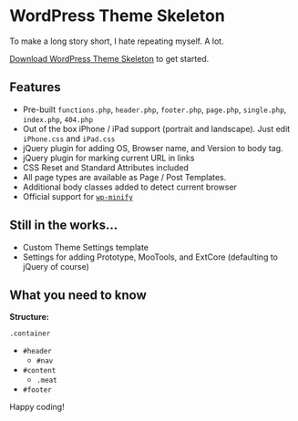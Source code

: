 WordPress Theme Skeleton 
=========

To make a long story short, I hate repeating myself. A lot. 

[Download WordPress Theme Skeleton](http://github.com/kennethreitz/wordpress-theme-skeleton/zipball/HEAD) to get started.


Features
--------

* Pre-built `functions.php`, `header.php`, `footer.php`, `page.php`, `single.php`, `index.php`, `404.php`
* Out of the box iPhone / iPad support (portrait and landscape). Just edit `iPhone.css` and `iPad.css`
* jQuery plugin for adding OS, Browser name, and Version to body tag.
* jQuery plugin for marking current URL in links
* CSS Reset and Standard Attributes included
* All page types are available as Page / Post Templates.
* Additional body classes added to detect current browser
* Official support for [`wp-minify`](http://omninoggin.com/wordpress-plugins/wp-minify-wordpress-plugin/)


Still in the works...
---------------

* Custom Theme Settings template
* Settings for adding Prototype, MooTools, and ExtCore (defaulting to jQuery of course)


What you need to know
--------

**Structure:**

`.container`

  - `#header`
      * `#nav`
  - `#content`
      * `.meat`
  - `#footer`

Happy coding!